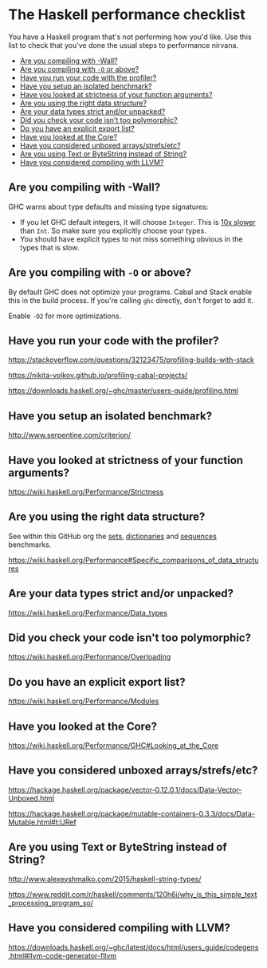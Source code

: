# The Haskell performance checklist

You have a Haskell program that's not performing how you'd like. Use
this list to check that you've done the usual steps to performance
nirvana.

* [Are you compiling with -Wall?](#are-you-compiling-with--wall)
* [Are you compiling with `-O` or above?](#are-you-compiling-with--o-or-above)
* [Have you run your code with the profiler?](#have-you-run-your-code-with-the-profiler)
* [Have you setup an isolated benchmark?](#have-you-setup-an-isolated-benchmark)
* [Have you looked at strictness of your function arguments?](#have-you-looked-at-strictness-of-your-function-arguments)
* [Are you using the right data structure?](#are-you-using-the-right-data-structure)
* [Are your data types strict and/or unpacked?](#are-your-data-types-strict-andor-unpacked)
* [Did you check your code isn't too polymorphic?](#did-you-check-your-code-isnt-too-polymorphic)
* [Do you have an explicit export list?](#do-you-have-an-explicit-export-list)
* [Have you looked at the Core?](#have-you-looked-at-the-core)
* [Have you considered unboxed arrays/strefs/etc?](#have-you-considered-unboxed-arraysstrefsetc)
* [Are you using Text or ByteString instead of String?](#are-you-using-text-or-bytestring-instead-of-string)
* [Have you considered compiling with LLVM?](#have-you-considered-compiling-with-llvm)

## Are you compiling with -Wall?

GHC warns about type defaults and missing type signatures:

* If you let GHC default integers, it will choose `Integer`. This is
  [10x slower](https://github.com/haskell-perf/numbers#numbers) than
  `Int`. So make sure you explicitly choose your types.
* You should have explicit types to not miss something obvious in the
  types that is slow.

## Are you compiling with `-O` or above?

By default GHC does not optimize your programs. Cabal and Stack enable
this in the build process. If you're calling `ghc` directly, don't
forget to add it.

Enable `-O2` for more optimizations.

## Have you run your code with the profiler?

https://stackoverflow.com/questions/32123475/profiling-builds-with-stack

https://nikita-volkov.github.io/profiling-cabal-projects/

https://downloads.haskell.org/~ghc/master/users-guide/profiling.html

## Have you setup an isolated benchmark?

http://www.serpentine.com/criterion/

## Have you looked at strictness of your function arguments?

https://wiki.haskell.org/Performance/Strictness

## Are you using the right data structure?

See within this GitHub org the
[sets](https://github.com/haskell-perf/sets),
[dictionaries](https://github.com/haskell-perf/dictionaries) and
[sequences](https://github.com/haskell-perf/sequences) benchmarks.

https://wiki.haskell.org/Performance#Specific_comparisons_of_data_structures

## Are your data types strict and/or unpacked?

https://wiki.haskell.org/Performance/Data_types

## Did you check your code isn't too polymorphic?

https://wiki.haskell.org/Performance/Overloading

## Do you have an explicit export list?

https://wiki.haskell.org/Performance/Modules

## Have you looked at the Core?

https://wiki.haskell.org/Performance/GHC#Looking_at_the_Core

## Have you considered unboxed arrays/strefs/etc?

https://hackage.haskell.org/package/vector-0.12.0.1/docs/Data-Vector-Unboxed.html

https://hackage.haskell.org/package/mutable-containers-0.3.3/docs/Data-Mutable.html#t:URef

## Are you using Text or ByteString instead of String?

http://www.alexeyshmalko.com/2015/haskell-string-types/

https://www.reddit.com/r/haskell/comments/120h6i/why_is_this_simple_text_processing_program_so/

## Have you considered compiling with LLVM?

https://downloads.haskell.org/~ghc/latest/docs/html/users_guide/codegens.html#llvm-code-generator-fllvm
